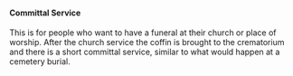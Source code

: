 ####  Committal Service

This is for people who want to have a funeral at their church or place of
worship. After the church service the coffin is brought to the crematorium and
there is a short committal service, similar to what would happen at a cemetery
burial.
